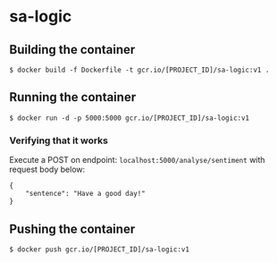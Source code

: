 # sa-logic

## Building the container

```
$ docker build -f Dockerfile -t gcr.io/[PROJECT_ID]/sa-logic:v1 .
```

## Running the container

```
$ docker run -d -p 5000:5000 gcr.io/[PROJECT_ID]/sa-logic:v1
```

### Verifying that it works
Execute a POST on endpoint: `localhost:5000/analyse/sentiment` with request body below:

```
{
    "sentence": "Have a good day!"
}
```

## Pushing the container

```
$ docker push gcr.io/[PROJECT_ID]/sa-logic:v1
```
